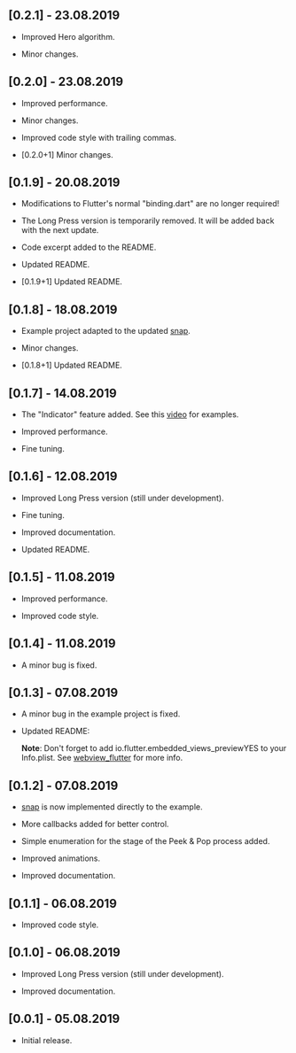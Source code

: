 ## [0.2.1] - 23.08.2019

* Improved Hero algorithm.

* Minor changes.

## [0.2.0] - 23.08.2019

* Improved performance.

* Minor changes.

* Improved code style with trailing commas.

* [0.2.0+1] Minor changes.

## [0.1.9] - 20.08.2019

* Modifications to Flutter's normal "binding.dart" are no longer required!

* The Long Press version is temporarily removed. It will be added back with the next update.

* Code excerpt added to the README.

* Updated README.

* [0.1.9+1] Updated README.

## [0.1.8] - 18.08.2019

* Example project adapted to the updated [snap](https://pub.dev/packages/snap).

* Minor changes.

* [0.1.8+1] Updated README.

## [0.1.7] - 14.08.2019

* The "Indicator" feature added. See this [video](https://youtu.be/wOWCV7HJzwc) for examples.

* Improved performance.

* Fine tuning.

## [0.1.6] - 12.08.2019

* Improved Long Press version (still under development).

* Fine tuning.

* Improved documentation.

* Updated README.

## [0.1.5] - 11.08.2019

* Improved performance.

* Improved code style.

## [0.1.4] - 11.08.2019

* A minor bug is fixed.

## [0.1.3] - 07.08.2019

* A minor bug in the example project is fixed.

* Updated README: 
  
  **Note**: Don't forget to add <key>io.flutter.embedded_views_preview</key><string>YES</string> to your Info.plist. See
  [webview_flutter](https://pub.flutter-io.cn/packages/webview_flutter) for more info.

## [0.1.2] - 07.08.2019

* [snap](https://pub.dev/packages/snap) is now implemented directly to the example.

* More callbacks added for better control.

* Simple enumeration for the stage of the Peek & Pop process added.

* Improved animations.

* Improved documentation.

## [0.1.1] - 06.08.2019

* Improved code style.

## [0.1.0] - 06.08.2019

* Improved Long Press version (still under development).

* Improved documentation.

## [0.0.1] - 05.08.2019

* Initial release.